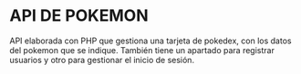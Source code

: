 # API DE POKEMON

API elaborada con PHP que gestiona una tarjeta de pokedex, con los datos del pokemon que se indique. También tiene un apartado para registrar usuarios y otro para gestionar el inicio de sesión.
